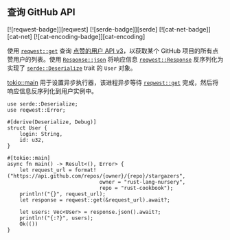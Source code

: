## 查询 GitHub API

[![reqwest-badge]][reqwest] [![serde-badge]][serde] [![cat-net-badge]][cat-net] [![cat-encoding-badge]][cat-encoding]

使用 [`reqwest::get`] 查询 [点赞的用户 API v3](https://docs.github.com/cn/free-pro-team@latest/rest/reference/activity#list-stargazers)，以获取某个 GitHub 项目的所有点赞用户的列表。使用 [`Response::json`] 将响应信息 [`reqwest::Response`] 反序列化为实现了 [`serde::Deserialize`] trait 的 `User` 对象。

[tokio::main] 用于设置异步执行器，该进程异步等待 [`reqwest::get`] 完成，然后将响应信息反序列化到用户实例中。

```rust,edition2018,no_run
use serde::Deserialize;
use reqwest::Error;

#[derive(Deserialize, Debug)]
struct User {
    login: String,
    id: u32,
}

#[tokio::main]
async fn main() -> Result<(), Error> {
    let request_url = format!("https://api.github.com/repos/{owner}/{repo}/stargazers",
                              owner = "rust-lang-nursery",
                              repo = "rust-cookbook");
    println!("{}", request_url);
    let response = reqwest::get(&request_url).await?;

    let users: Vec<User> = response.json().await?;
    println!("{:?}", users);
    Ok(())
}
```

[`reqwest::get`]: https://docs.rs/reqwest/*/reqwest/fn.get.html
[`reqwest::Response`]: https://docs.rs/reqwest/*/reqwest/struct.Response.html
[`Response::json`]: https://docs.rs/reqwest/*/reqwest/struct.Response.html#method.json
[`serde::Deserialize`]: https://docs.rs/serde/*/serde/trait.Deserialize.html
[tokio::main]: https://docs.rs/tokio/0.2.22/tokio/attr.main.html